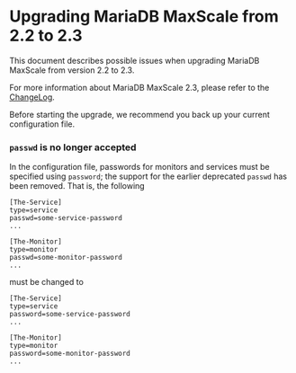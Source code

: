 # Upgrading MariaDB MaxScale from 2.2 to 2.3

This document describes possible issues when upgrading MariaDB
MaxScale from version 2.2 to 2.3.

For more information about MariaDB MaxScale 2.3, please refer
to the [ChangeLog](../Changelog.md).

Before starting the upgrade, we recommend you back up your current
configuration file.

### `passwd` is no longer accepted

In the configuration file, passwords for monitors and services must be
specified using `password`; the support for the earlier deprecated
`passwd` has been removed. That is, the following
```
[The-Service]
type=service
passwd=some-service-password
...

[The-Monitor]
type=monitor
passwd=some-monitor-password
...
```
must be changed to
```
[The-Service]
type=service
password=some-service-password
...

[The-Monitor]
type=monitor
password=some-monitor-password
...
```
